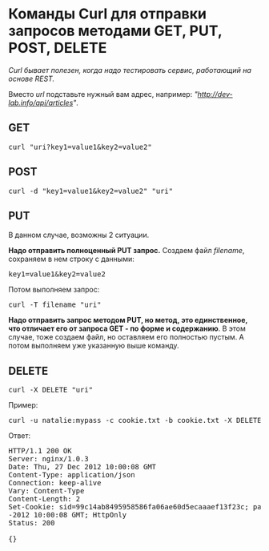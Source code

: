 # Команды Curl для отправки запросов методами GET, PUT, POST, DELETE

<i>Curl бывает полезен, когда надо тестировать сервис, работающий на основе REST.</i>

Вместо *url* подставьте нужный вам адрес, например: *"http://dev-lab.info/api/articles"*.

## GET

<pre>curl "uri?key1=value1&amp;key2=value2"</pre>

## POST

<pre>curl -d "key1=value1&amp;key2=value2" "uri"</pre>

## PUT

В данном случае, возможны 2 ситуации.

**Надо отправить полноценный PUT запрос.** Создаем файл *filename*, сохраняем в нем строку с данными:
<pre>key1=value1&amp;key2=value2</pre>
Потом выполняем запрос:
<pre>curl -T filename "uri"</pre>

**Надо отправить запрос методом PUT, но метод, это единственное, что отличает его
от запроса GET - по форме и содержанию**. В этом случае, тоже создаем файл, но оставляем его полностью пустым.
А потом выполняем уже указанную выше команду.

## DELETE

<pre>curl -X DELETE "uri"</pre>

Пример:
<pre>curl -u natalie:mypass -c cookie.txt -b cookie.txt -X DELETE http://dev-lab.info/api/articles/45</pre>
Ответ:
<pre>HTTP/1.1 200 OK
Server: nginx/1.0.3
Date: Thu, 27 Dec 2012 10:00:08 GMT
Content-Type: application/json
Connection: keep-alive
Vary: Content-Type
Content-Length: 2
Set-Cookie: sid=99c14ab8495958586fa06ae60d5ecaaaef13f23c; path=/; expires=Sun, 27-Dec
-2012 10:00:08 GMT; HttpOnly
Status: 200

{}
</pre>
